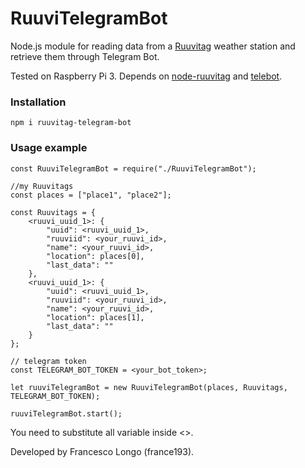 # RuuviTelegramBot
Node.js module for reading data from a [Ruuvitag](http://tag.ruuvi.com) weather station and retrieve
them through Telegram Bot.

Tested on Raspberry Pi 3. 
Depends on [node-ruuvitag](https://github.com/Espesen/node-ruuvitag) and [telebot](https://github.com/mullwar/telebot). 

### Installation

```
npm i ruuvitag-telegram-bot
```

### Usage example
```
const RuuviTelegramBot = require("./RuuviTelegramBot");

//my Ruuvitags
const places = ["place1", "place2"];

const Ruuvitags = {
	<ruuvi_uuid_1>: {
		"uuid": <ruuvi_uuid_1>,
		"ruuviid": <your_ruuvi_id>,
		"name": <your_ruuvi_id>,
		"location": places[0],
		"last_data": ""
	},
	<ruuvi_uuid_1>: {
		"uuid": <ruuvi_uuid_1>,
		"ruuviid": <your_ruuvi_id>,
		"name": <your_ruuvi_id>,
		"location": places[1],
		"last_data": ""
	}
};

// telegram token
const TELEGRAM_BOT_TOKEN = <your_bot_token>;

let ruuviTelegramBot = new RuuviTelegramBot(places, Ruuvitags, TELEGRAM_BOT_TOKEN);

ruuviTelegramBot.start();
```

You need to substitute all variable inside <>.

Developed by Francesco Longo (france193).
